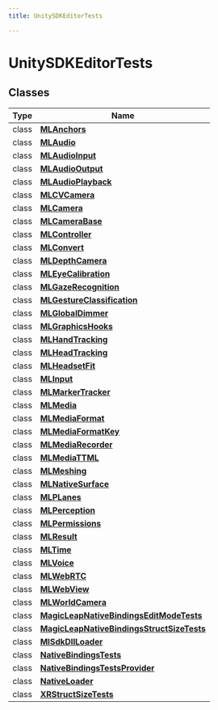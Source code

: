 ```yaml
---
title: UnitySDKEditorTests

---
```


# UnitySDKEditorTests





## Classes

| Type               | Name           |
| -------------- | -------------- |
| class | **[MLAnchors](/versioned_docs/version-14-Jun-2023/unity-api/api/UnitySDKEditorTests/UnitySDKEditorTests.MLAnchors.md)**  |
| class | **[MLAudio](/versioned_docs/version-14-Jun-2023/unity-api/api/UnitySDKEditorTests/UnitySDKEditorTests.MLAudio.md)**  |
| class | **[MLAudioInput](/versioned_docs/version-14-Jun-2023/unity-api/api/UnitySDKEditorTests/UnitySDKEditorTests.MLAudioInput.md)**  |
| class | **[MLAudioOutput](/versioned_docs/version-14-Jun-2023/unity-api/api/UnitySDKEditorTests/UnitySDKEditorTests.MLAudioOutput.md)**  |
| class | **[MLAudioPlayback](/versioned_docs/version-14-Jun-2023/unity-api/api/UnitySDKEditorTests/UnitySDKEditorTests.MLAudioPlayback.md)**  |
| class | **[MLCVCamera](/versioned_docs/version-14-Jun-2023/unity-api/api/UnitySDKEditorTests/UnitySDKEditorTests.MLCVCamera.md)**  |
| class | **[MLCamera](/versioned_docs/version-14-Jun-2023/unity-api/api/UnitySDKEditorTests/MLCamera/UnitySDKEditorTests.MLCamera.md)**  |
| class | **[MLCameraBase](/versioned_docs/version-14-Jun-2023/unity-api/api/UnitySDKEditorTests/UnitySDKEditorTests.MLCameraBase.md)**  |
| class | **[MLController](/versioned_docs/version-14-Jun-2023/unity-api/api/UnitySDKEditorTests/UnitySDKEditorTests.MLController.md)**  |
| class | **[MLConvert](/versioned_docs/version-14-Jun-2023/unity-api/api/UnitySDKEditorTests/UnitySDKEditorTests.MLConvert.md)**  |
| class | **[MLDepthCamera](/versioned_docs/version-14-Jun-2023/unity-api/api/UnitySDKEditorTests/UnitySDKEditorTests.MLDepthCamera.md)**  |
| class | **[MLEyeCalibration](/versioned_docs/version-14-Jun-2023/unity-api/api/UnitySDKEditorTests/UnitySDKEditorTests.MLEyeCalibration.md)**  |
| class | **[MLGazeRecognition](/versioned_docs/version-14-Jun-2023/unity-api/api/UnitySDKEditorTests/UnitySDKEditorTests.MLGazeRecognition.md)**  |
| class | **[MLGestureClassification](/versioned_docs/version-14-Jun-2023/unity-api/api/UnitySDKEditorTests/UnitySDKEditorTests.MLGestureClassification.md)**  |
| class | **[MLGlobalDimmer](/versioned_docs/version-14-Jun-2023/unity-api/api/UnitySDKEditorTests/UnitySDKEditorTests.MLGlobalDimmer.md)**  |
| class | **[MLGraphicsHooks](/versioned_docs/version-14-Jun-2023/unity-api/api/UnitySDKEditorTests/UnitySDKEditorTests.MLGraphicsHooks.md)**  |
| class | **[MLHandTracking](/versioned_docs/version-14-Jun-2023/unity-api/api/UnitySDKEditorTests/UnitySDKEditorTests.MLHandTracking.md)**  |
| class | **[MLHeadTracking](/versioned_docs/version-14-Jun-2023/unity-api/api/UnitySDKEditorTests/UnitySDKEditorTests.MLHeadTracking.md)**  |
| class | **[MLHeadsetFit](/versioned_docs/version-14-Jun-2023/unity-api/api/UnitySDKEditorTests/UnitySDKEditorTests.MLHeadsetFit.md)**  |
| class | **[MLInput](/versioned_docs/version-14-Jun-2023/unity-api/api/UnitySDKEditorTests/UnitySDKEditorTests.MLInput.md)**  |
| class | **[MLMarkerTracker](/versioned_docs/version-14-Jun-2023/unity-api/api/UnitySDKEditorTests/UnitySDKEditorTests.MLMarkerTracker.md)**  |
| class | **[MLMedia](/versioned_docs/version-14-Jun-2023/unity-api/api/UnitySDKEditorTests/MLMedia/UnitySDKEditorTests.MLMedia.md)**  |
| class | **[MLMediaFormat](/versioned_docs/version-14-Jun-2023/unity-api/api/UnitySDKEditorTests/UnitySDKEditorTests.MLMediaFormat.md)**  |
| class | **[MLMediaFormatKey](/versioned_docs/version-14-Jun-2023/unity-api/api/UnitySDKEditorTests/UnitySDKEditorTests.MLMediaFormatKey.md)**  |
| class | **[MLMediaRecorder](/versioned_docs/version-14-Jun-2023/unity-api/api/UnitySDKEditorTests/UnitySDKEditorTests.MLMediaRecorder.md)**  |
| class | **[MLMediaTTML](/versioned_docs/version-14-Jun-2023/unity-api/api/UnitySDKEditorTests/UnitySDKEditorTests.MLMediaTTML.md)**  |
| class | **[MLMeshing](/versioned_docs/version-14-Jun-2023/unity-api/api/UnitySDKEditorTests/UnitySDKEditorTests.MLMeshing.md)**  |
| class | **[MLNativeSurface](/versioned_docs/version-14-Jun-2023/unity-api/api/UnitySDKEditorTests/UnitySDKEditorTests.MLNativeSurface.md)**  |
| class | **[MLPLanes](/versioned_docs/version-14-Jun-2023/unity-api/api/UnitySDKEditorTests/UnitySDKEditorTests.MLPLanes.md)**  |
| class | **[MLPerception](/versioned_docs/version-14-Jun-2023/unity-api/api/UnitySDKEditorTests/UnitySDKEditorTests.MLPerception.md)**  |
| class | **[MLPermissions](/versioned_docs/version-14-Jun-2023/unity-api/api/UnitySDKEditorTests/UnitySDKEditorTests.MLPermissions.md)**  |
| class | **[MLResult](/versioned_docs/version-14-Jun-2023/unity-api/api/UnitySDKEditorTests/UnitySDKEditorTests.MLResult.md)**  |
| class | **[MLTime](/versioned_docs/version-14-Jun-2023/unity-api/api/UnitySDKEditorTests/UnitySDKEditorTests.MLTime.md)**  |
| class | **[MLVoice](/versioned_docs/version-14-Jun-2023/unity-api/api/UnitySDKEditorTests/UnitySDKEditorTests.MLVoice.md)**  |
| class | **[MLWebRTC](/versioned_docs/version-14-Jun-2023/unity-api/api/UnitySDKEditorTests/MLWebRTC/UnitySDKEditorTests.MLWebRTC.md)**  |
| class | **[MLWebView](/versioned_docs/version-14-Jun-2023/unity-api/api/UnitySDKEditorTests/UnitySDKEditorTests.MLWebView.md)**  |
| class | **[MLWorldCamera](/versioned_docs/version-14-Jun-2023/unity-api/api/UnitySDKEditorTests/UnitySDKEditorTests.MLWorldCamera.md)**  |
| class | **[MagicLeapNativeBindingsEditModeTests](/versioned_docs/version-14-Jun-2023/unity-api/api/UnitySDKEditorTests/UnitySDKEditorTests.MagicLeapNativeBindingsEditModeTests.md)**  |
| class | **[MagicLeapNativeBindingsStructSizeTests](/versioned_docs/version-14-Jun-2023/unity-api/api/UnitySDKEditorTests/UnitySDKEditorTests.MagicLeapNativeBindingsStructSizeTests.md)**  |
| class | **[MlSdkDllLoader](/versioned_docs/version-14-Jun-2023/unity-api/api/UnitySDKEditorTests/UnitySDKEditorTests.MlSdkDllLoader.md)**  |
| class | **[NativeBindingsTests](/versioned_docs/version-14-Jun-2023/unity-api/api/UnitySDKEditorTests/UnitySDKEditorTests.NativeBindingsTests.md)**  |
| class | **[NativeBindingsTestsProvider](/versioned_docs/version-14-Jun-2023/unity-api/api/UnitySDKEditorTests/UnitySDKEditorTests.NativeBindingsTestsProvider.md)**  |
| class | **[NativeLoader](/versioned_docs/version-14-Jun-2023/unity-api/api/UnitySDKEditorTests/UnitySDKEditorTests.NativeLoader.md)**  |
| class | **[XRStructSizeTests](/versioned_docs/version-14-Jun-2023/unity-api/api/UnitySDKEditorTests/UnitySDKEditorTests.XRStructSizeTests.md)**  |







